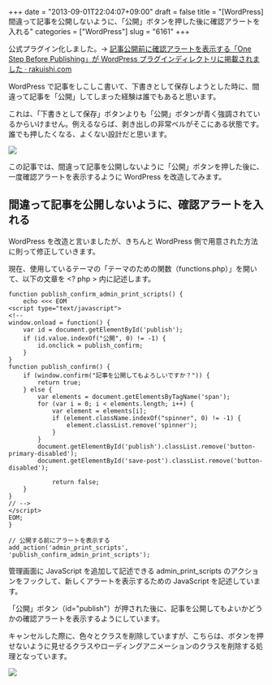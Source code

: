 +++
date = "2013-09-01T22:04:07+09:00"
draft = false
title = "[WordPress] 間違って記事を公開しないように、「公開」ボタンを押した後に確認アラートを入れる"
categories = ["WordPress"]
slug = "6161"
+++

公式プラグイン化しました。&rarr; [記事公開前に確認アラートを表示する「One Step Before Publishing」が WordPress プラグインディレクトリに掲載されました · rakuishi.com](http://rakuishi.com/archives/6736)

WordPress で記事をしこしこ書いて、下書きとして保存しようとした時に、間違って記事を「公開」してしまった経験は誰でもあると思います。

これは、「下書きとして保存」ボタンよりも「公開」ボタンが青く強調されているからいけません。例えるならば、剥き出しの非常ベルがそこにある状態です。誰でも押したくなる、よくない設計だと思います。

![](/images/2013/09/6161_1.png)

この記事では、間違って記事を公開しないように「公開」ボタンを押した後に、一度確認アラートを表示するように WordPress を改造してみます。

## 間違って記事を公開しないように、確認アラートを入れる

WordPress を改造と言いましたが、きちんと WordPress 側で用意された方法に則って修正していきます。

現在、使用しているテーマの「テーマのための関数（functions.php）」を開いて、以下の文章を &lt;? php &gt; 内に記述します。

```
function publish_confirm_admin_print_scripts() {
	echo <<< EOM
<script type="text/javascript">
<!--
window.onload = function() {
	var id = document.getElementById('publish');
	if (id.value.indexOf("公開", 0) != -1) {
		id.onclick = publish_confirm;
	}
}
function publish_confirm() {
	if (window.confirm("記事を公開してもよろしいですか？")) {
		return true;
	} else {
		var elements = document.getElementsByTagName('span');
		for (var i = 0; i < elements.length; i++) {
			var element = elements[i];
			if (element.className.indexOf("spinner", 0) != -1) {
				element.classList.remove('spinner');
			}
		}
		document.getElementById('publish').classList.remove('button-primary-disabled');
		document.getElementById('save-post').classList.remove('button-disabled');

	        return false;
	}
}
// -->
</script>
EOM;
}

// 公開する前にアラートを表示する
add_action('admin_print_scripts', 'publish_confirm_admin_print_scripts');
```

管理画面に JavaScript を追加して記述できる admin_print_scripts のアクションをフックして、新しくアラートを表示するための JavaScript を記述しています。

「公開」ボタン（id="publish"）が押された後に、記事を公開してもよいかどうかの確認アラートを表示するようにしています。

キャンセルした際に、色々とクラスを削除していますが、こちらは、ボタンを押せないように見せるクラスやローディングアニメーションのクラスを削除する処理となっています。

![](/images/2013/09/6161_2.png)
